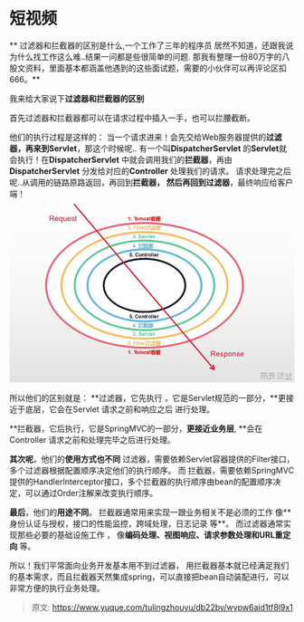 # 短视频

** 过滤器和拦截器的区别是什么,一个工作了三年的程序员 居然不知道，还跟我说为什么找工作这么难..结果一问都是些很简单的问题. 那我有整理一份80万字的八股文资料，里面基本都涵盖他遇到的这些面试题，需要的小伙伴可以再评论区扣666。**

我来给大家说下**过滤器和拦截器的区别**
 
首先过滤器和拦截器都可以在请求过程中插入一手，也可以拦腰截断。

他们的执行过程是这样的：
当一个请求进来！会先交给Web服务器提供的**过滤器，**再来到**Servlet**，那这个时候呢.. 有一个叫**DispatcherServlet** 的**Servlet**就会执行！在**DispatcherServlet** 中就会调用我们的**拦截器**，再由**DispatcherServlet** 分发给对应的**Controller** 处理我们的请求。
请求处理完之后呢..从调用的链路原路返回，再回到**拦截器， **然后再回到**过滤器**，最终响应给客户端！
![a52f115d-db41-4d20-967e-9f1ffe3a0e05.jpg](./img/kgoq0byZ5frRh9eg/1715323185717-23377dae-7374-4860-ad74-eaecbc9d7398-483925.jpeg)

所以他们的区别就是：
**过滤器，它先执行 ，它是Servlet规范的一部分，**更接近于底层，它会在Servlet 请求之前和响应之后 进行处理。

**拦截器，它后执行，它是SpringMVC的一部分，**更接近业务层**, **会在Controller 请求之前和处理完毕之后进行处理。
  
**其次呢**，他们的**使用方式也不同**
过滤器，需要依赖Servlet容器提供的Filter接口，多个过滤器根据配置顺序决定他们的执行顺序。
而 拦截器，需要依赖SpringMVC提供的HandlerInterceptor接口，多个拦截器的执行顺序由bean的配置顺序决定，可以通过Order注解来改变执行顺序。

**最后**，他们的**用途不同**。 
拦截器通常用来实现一跟业务相关不是必须的工作 像** 身份认证与授权，接口的性能监控，跨域处理，日志记录 等**。
而过滤器通常实现那些必要的基础设施工作 ， 像**编码处理、视图响应、请求参数处理和URL重定向** 等。

所以！我们平常面向业务开发基本用不到过滤器， 用拦截器基本就已经满足我们的基本需求，而且拦截器天然集成spring，可以直接把bean自动装配进行，可以非常方便的执行业务处理。 




> 原文: <https://www.yuque.com/tulingzhouyu/db22bv/wypw6aid1tf8l9x1>